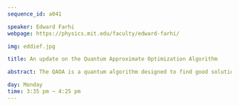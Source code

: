 ```yaml
---
sequence_id: a041

speaker: Edward Farhi
webpage: https://physics.mit.edu/faculty/edward-farhi/

img: eddief.jpg

title: An update on the Quantum Approximate Optimization Algorithm

abstract: The QAOA is a quantum algorithm designed to find good solutions to combinatorial optimization problems. It consists of an alternation of simple-to-implement unitary transformations. Worst case performance guarantees have been proven for MaxCut and other problems.  For the Sherrington Kirkpatrick model, which has random all-to-all connections, QAOA performance has been established (up to depth 20) on typical instances in the infinite size limit.  The QAOA has quantum supremacy at its shallowest depth both in worst case and for typical instances coming from the SK model.   Obstacles to performance have been established using locality and the Overlap Gap property but these set in only at depth log n which in practice is millions of qubits.  In general there is no hint from extensive numerical studies that the QAOA fails to improve performance as the depth is increased.  Recently it has been shown that for MaxCut on 3-regular graphs,  instance-independent parameters can be chosen in advance that work well on all instances at high sizes.  This eliminates the necessity of searching for good parameters when running the algorithm.

day: Monday
time: 3:35 pm ~ 4:25 pm
---
```

